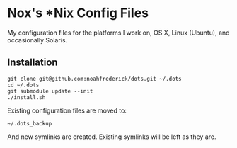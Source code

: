 # Nox's *Nix Config Files

My configuration files for the platforms I work on, OS X, Linux (Ubuntu), and occasionally Solaris.


## Installation

	git clone git@github.com:noahfrederick/dots.git ~/.dots
	cd ~/.dots
	git submodule update --init
	./install.sh

Existing configuration files are moved to:

	~/.dots_backup

And new symlinks are created. Existing symlinks will be left as they are.

